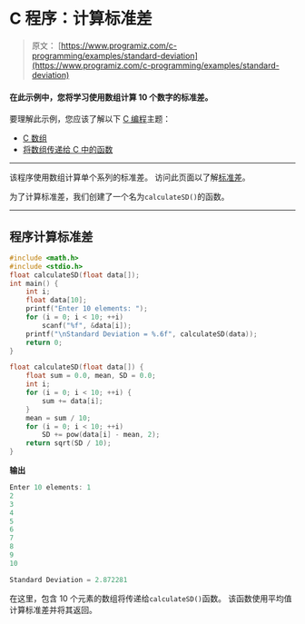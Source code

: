# C 程序：计算标准差

> 原文： [https://www.programiz.com/c-programming/examples/standard-deviation](https://www.programiz.com/c-programming/examples/standard-deviation)

#### 在此示例中，您将学习使用数组计算 10 个数字的标准差。

要理解此示例，您应该了解以下 [C 编程](/c-programming "C tutorial")主题：

*   [C 数组](/c-programming/c-arrays)
*   [将数组传递给 C 中的函数](/c-programming/c-arrays-functions)

* * *

该程序使用数组计算单个系列的标准差。 访问此页面以了解[标准差](https://www.mathsisfun.com/data/standard-deviation.html)。

为了计算标准差，我们创建了一个名为`calculateSD()`的函数。

* * *

## 程序计算标准差

```c
#include <math.h>
#include <stdio.h>
float calculateSD(float data[]);
int main() {
    int i;
    float data[10];
    printf("Enter 10 elements: ");
    for (i = 0; i < 10; ++i)
        scanf("%f", &data[i]);
    printf("\nStandard Deviation = %.6f", calculateSD(data));
    return 0;
}

float calculateSD(float data[]) {
    float sum = 0.0, mean, SD = 0.0;
    int i;
    for (i = 0; i < 10; ++i) {
        sum += data[i];
    }
    mean = sum / 10;
    for (i = 0; i < 10; ++i)
        SD += pow(data[i] - mean, 2);
    return sqrt(SD / 10);
} 
```

**输出**

```c
Enter 10 elements: 1
2
3
4
5
6
7
8
9
10

Standard Deviation = 2.872281 
```

在这里，包含 10 个元素的数组将传递给`calculateSD()`函数。 该函数使用平均值计算标准差并将其返回。